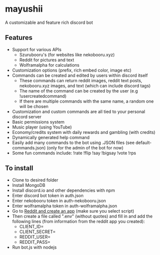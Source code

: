# mayushii
A customizable and feature rich discord bot

## Features

* Support for various APIs
  * Szurubooru's  (for websites like nekobooru.xyz) 
  * Reddit for pictures and text
  * Wolframalpha for calculations
* Customization options (prefix, rich embed color, image etc)
* Commands can be created and edited by users within discord itself
  * These commands can return reddit images, reddit text posts, nekobooru.xyz images, and text (which can include discord tags)
  * The name of the command can be created by the user (e.g !usercreatedcommand)
  * If there are multiple commands with the same name, a random one will be chosen
* Customization and custom commands are all tied to your personal discord server
* Basic permissions system
* Music player (using YouTube)
* Economy/credits system with daily rewards and gambling (with credits)
* Dynamically generated help command
* Easily add many commands to the bot using .JSON files (see default-commands.json) (only for the admin of the bot for now)
* Some fun commands include: !rate !flip !say !bigsay !vote !rps

## To install

* Clone to desired folder
* Install MongoDB 
* Install discord.io and other dependencies with npm
* Enter discord bot token in auth.json
* Enter nekobooru token in auth-nekobooru.json 
* Enter wolframalpha token in auth-wolframalpha.json
* Go to [Reddit and create an app](https://www.reddit.com/prefs/apps) (make sure you select script)
* Then create a file called ".env" (without quotes) and fill in and add the following lines (from information from the reddit app you created):
  * CLIENT_ID=
  * CLIENT_SECRET=
  * REDDIT_USER=
  * REDDIT_PASS=
* Run bot.js with nodejs
